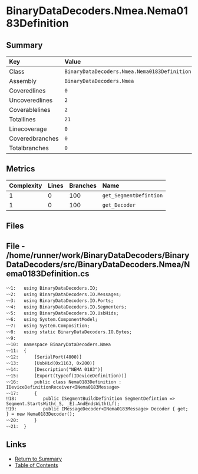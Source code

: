 ﻿# BinaryDataDecoders.Nmea.Nema0183Definition

## Summary

| Key             | Value                                        |
| :-------------- | :------------------------------------------- |
| Class           | `BinaryDataDecoders.Nmea.Nema0183Definition` |
| Assembly        | `BinaryDataDecoders.Nmea`                    |
| Coveredlines    | `0`                                          |
| Uncoveredlines  | `2`                                          |
| Coverablelines  | `2`                                          |
| Totallines      | `21`                                         |
| Linecoverage    | `0`                                          |
| Coveredbranches | `0`                                          |
| Totalbranches   | `0`                                          |

## Metrics

| Complexity | Lines | Branches | Name                   |
| :--------- | :---- | :------- | :--------------------- |
| 1          | 0     | 100      | `get_SegmentDefintion` |
| 1          | 0     | 100      | `get_Decoder`          |

## Files

## File - /home/runner/work/BinaryDataDecoders/BinaryDataDecoders/src/BinaryDataDecoders.Nmea/Nema0183Definition.cs

```CSharp
〰1:   using BinaryDataDecoders.IO;
〰2:   using BinaryDataDecoders.IO.Messages;
〰3:   using BinaryDataDecoders.IO.Ports;
〰4:   using BinaryDataDecoders.IO.Segmenters;
〰5:   using BinaryDataDecoders.IO.UsbHids;
〰6:   using System.ComponentModel;
〰7:   using System.Composition;
〰8:   using static BinaryDataDecoders.IO.Bytes;
〰9:   
〰10:  namespace BinaryDataDecoders.Nmea
〰11:  {
〰12:      [SerialPort(4800)]
〰13:      [UsbHid(0x1163, 0x200)]
〰14:      [Description("NEMA 0183")]
〰15:      [Export(typeof(IDeviceDefinition))]
〰16:      public class Nema0183Definition : IDeviceDefinitionReceiver<INema0183Message>
〰17:      {
‼18:          public ISegmentBuildDefinition SegmentDefintion => Segment.StartsWith(_S, _E).AndEndsWith(Lf);
‼19:          public IMessageDecoder<INema0183Message> Decoder { get; } = new Nema0183Decoder();
〰20:      }
〰21:  }
```

## Links

* [Return to Summary](Summary.md)
* [Table of Contents](../TOC.md)

